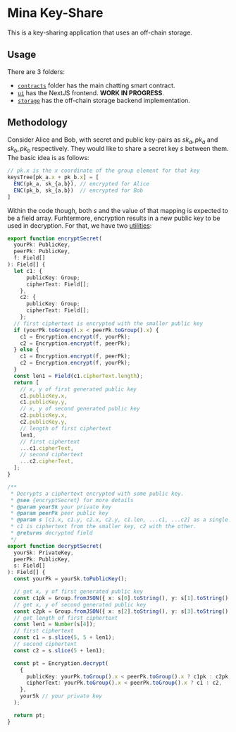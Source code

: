 # Mina Key-Share

This is a key-sharing application that uses an off-chain storage.

## Usage

There are 3 folders:

- [`contracts`](./contracts/) folder has the main chatting smart contract.
- [`ui`](./ui/) has the NextJS frontend. **WORK IN PROGRESS**.
- [`storage`](./storage/) has the off-chain storage backend implementation.

## Methodology

Consider Alice and Bob, with secret and public key-pairs as $sk_a, pk_a$ and $sk_b, pk_b$ respectively. They would like to share a secret key $s$ between them. The basic idea is as follows:

```ts
// pk.x is the x coordinate of the group element for that key
keysTree[pk_a.x + pk_b.x] = [
  ENC(pk_a, sk_{a,b}), // encrypted for Alice
  ENC(pk_b, sk_{a,b})  // encrypted for Bob
]
```

Within the code though, both $s$ and the value of that mapping is expected to be a field array. Furhtermore, encryption results in a new public key to be used in decryption. For that, we have two [utilities](./contracts/src/utils/index.ts):

```ts
export function encryptSecret(
  yourPk: PublicKey,
  peerPk: PublicKey,
  f: Field[]
): Field[] {
  let c1: {
      publicKey: Group;
      cipherText: Field[];
    },
    c2: {
      publicKey: Group;
      cipherText: Field[];
    };
  // first ciphertext is encrypted with the smaller public key
  if (yourPk.toGroup().x < peerPk.toGroup().x) {
    c1 = Encryption.encrypt(f, yourPk);
    c2 = Encryption.encrypt(f, peerPk);
  } else {
    c1 = Encryption.encrypt(f, peerPk);
    c2 = Encryption.encrypt(f, yourPk);
  }
  const len1 = Field(c1.cipherText.length);
  return [
    // x, y of first generated public key
    c1.publicKey.x,
    c1.publicKey.y,
    // x, y of second generated public key
    c2.publicKey.x,
    c2.publicKey.y,
    // length of first ciphertext
    len1,
    // first ciphertext
    ...c1.cipherText,
    // second ciphertext
    ...c2.cipherText,
  ];
}

/**
 * Decrypts a ciphertext encrypted with some public key.
 * @see {encryptSecret} for more details
 * @param yourSk your private key
 * @param peerPk peer public key
 * @param s [c1.x, c1.y, c2.x, c2.y, c1.len, ...c1, ...c2] as a single array.
 * c1 is ciphertext from the smaller key, c2 with the other.
 * @returns decrypted field
 */
export function decryptSecret(
  yourSk: PrivateKey,
  peerPk: PublicKey,
  s: Field[]
): Field[] {
  const yourPk = yourSk.toPublicKey();

  // get x, y of first generated public key
  const c1pk = Group.fromJSON({ x: s[0].toString(), y: s[1].toString() })!;
  // get x, y of second generated public key
  const c2pk = Group.fromJSON({ x: s[2].toString(), y: s[3].toString() })!;
  // get length of first ciphertext
  const len1 = Number(s[4]);
  // first ciphertext
  const c1 = s.slice(5, 5 + len1);
  // second ciphertext
  const c2 = s.slice(5 + len1);

  const pt = Encryption.decrypt(
    {
      publicKey: yourPk.toGroup().x < peerPk.toGroup().x ? c1pk : c2pk,
      cipherText: yourPk.toGroup().x < peerPk.toGroup().x ? c1 : c2,
    },
    yourSk // your private key
  );

  return pt;
}
```
